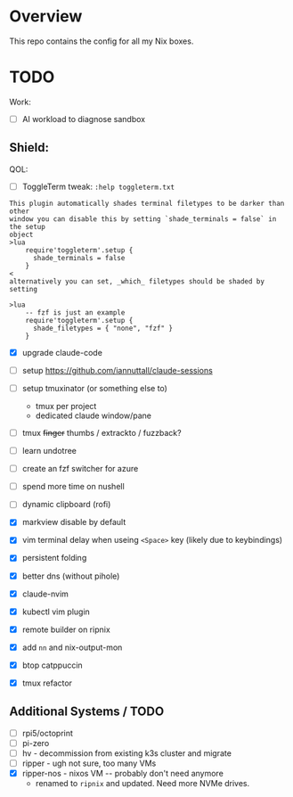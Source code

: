 # Overview
This repo contains the config for all my Nix boxes.

# TODO
Work:
- [ ] AI workload to diagnose sandbox

Shield:
- 
QOL:
- [ ]  ToggleTerm tweak: `:help toggleterm.txt`
```
This plugin automatically shades terminal filetypes to be darker than other
window you can disable this by setting `shade_terminals = false` in the setup
object
>lua
    require'toggleterm'.setup {
      shade_terminals = false
    }
<
alternatively you can set, _which_ filetypes should be shaded by setting

>lua
    -- fzf is just an example
    require'toggleterm'.setup {
      shade_filetypes = { "none", "fzf" }
    }
```

- [X] upgrade claude-code
- [ ] setup https://github.com/iannuttall/claude-sessions
- [ ] setup tmuxinator (or something else to)
  - tmux per project 
  - dedicated claude window/pane
- [ ] tmux ~~finger~~ thumbs / extrackto / fuzzback?
- [ ] learn undotree
- [ ] create an fzf switcher for azure
- [ ] spend more time on nushell
- [ ] dynamic clipboard (rofi)
- [X] markview disable by default
- [X] vim terminal delay when useing `<Space>` key (likely due to keybindings)
- [X] persistent folding
- [X] better dns (without pihole)
- [X] claude-nvim
- [X] kubectl vim plugin
- [X] remote builder on ripnix
- [X] add `nn` and nix-output-mon
- [X] btop catppuccin
- [X] tmux refactor


## Additional Systems / TODO
- [ ] rpi5/octoprint
- [ ] pi-zero
- [ ] hv - decommission from existing k3s cluster and migrate
- [ ] ripper - ugh not sure, too many VMs
- [x] ripper-nos - nixos VM -- probably don't need anymore
    - renamed to `ripnix` and updated. Need more NVMe drives.
